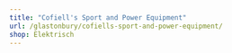```yaml
---
title: "Cofiell's Sport and Power Equipment"
url: /glastonbury/cofiells-sport-and-power-equipment/
shop: Elektrisch
---
```

